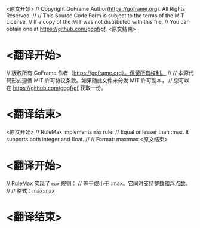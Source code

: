 
<原文开始>
// Copyright GoFrame Author(https://goframe.org). All Rights Reserved.
//
// This Source Code Form is subject to the terms of the MIT License.
// If a copy of the MIT was not distributed with this file,
// You can obtain one at https://github.com/gogf/gf.
<原文结束>

# <翻译开始>
// 版权所有 GoFrame 作者（https://goframe.org）。保留所有权利。
//
// 本源代码形式遵循 MIT 许可协议条款。如果随此文件未分发 MIT 许可副本，
// 您可以在 https://github.com/gogf/gf 获取一份。
# <翻译结束>


<原文开始>
// RuleMax implements `max` rule:
// Equal or lesser than :max. It supports both integer and float.
//
// Format: max:max
<原文结束>

# <翻译开始>
// RuleMax 实现了 `max` 规则：
// 等于或小于 :max。它同时支持整数和浮点数。
//
// 格式：max:max
# <翻译结束>

